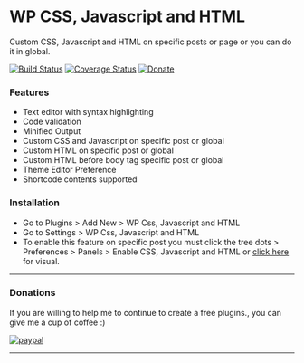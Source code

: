 # WP CSS, Javascript and HTML

Custom CSS, Javascript and HTML on specific posts or page or you can do it in global.

[![Build Status](http://img.shields.io/travis/badges/badgerbadgerbadger.svg?style=flat-square)](https://wordpress.org) [![Coverage Status](http://img.shields.io/coveralls/badges/badgerbadgerbadger.svg?style=flat-square)](https://coveralls.io/r/badges/badgerbadgerbadger) [![Donate](https://img.shields.io/badge/Donate-PayPal-green.svg)](https://www.paypal.me/jundellagbo)

### Features
* Text editor with syntax highlighting
* Code validation
* Minified Output
* Custom CSS and Javascript on specific post or global
* Custom HTML on specific post or global
* Custom HTML before body tag specific post or global
* Theme Editor Preference
* Shortcode contents supported

### Installation
* Go to Plugins > Add New > WP Css, Javascript and HTML
* Go to Settings > WP Css, Javascript and HTML
* To enable this feature on specific post you must click the tree dots > Preferences > Panels > Enable CSS, Javascript and HTML or [click here](https://ps.w.org/wp-css-and-js-code/assets/screenshot-1.png) for visual. 

---

### Donations

If you are willing to help me to continue to create a free plugins., you can give me a cup of coffee :) 

[![paypal](https://www.paypalobjects.com/en_US/i/btn/btn_donateCC_LG.gif)](https://www.paypal.me/jundellagbo)

---